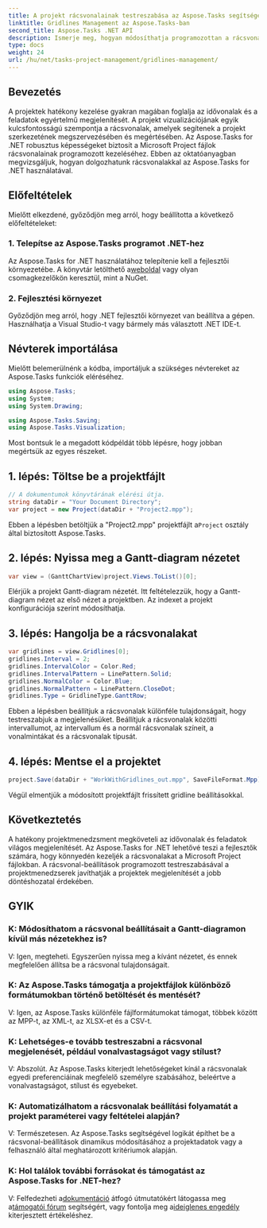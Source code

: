 ```yaml
---
title: A projekt rácsvonalainak testreszabása az Aspose.Tasks segítségével .NET-hez
linktitle: Gridlines Management az Aspose.Tasks-ban
second_title: Aspose.Tasks .NET API
description: Ismerje meg, hogyan módosíthatja programozottan a rácsvonal-beállításokat a Microsoft Project-fájlokban az Aspose.Tasks for .NET használatával, valamint a projektek vizualizálásával és kezelésének hatékonyságával.
type: docs
weight: 24
url: /hu/net/tasks-project-management/gridlines-management/
---
```

## Bevezetés
A projektek hatékony kezelése gyakran magában foglalja az idővonalak és a feladatok egyértelmű megjelenítését. A projekt vizualizációjának egyik kulcsfontosságú szempontja a rácsvonalak, amelyek segítenek a projekt szerkezetének megszervezésében és megértésében. Az Aspose.Tasks for .NET robusztus képességeket biztosít a Microsoft Project fájlok rácsvonalainak programozott kezeléséhez. Ebben az oktatóanyagban megvizsgáljuk, hogyan dolgozhatunk rácsvonalakkal az Aspose.Tasks for .NET használatával.
## Előfeltételek
Mielőtt elkezdené, győződjön meg arról, hogy beállította a következő előfeltételeket:
### 1. Telepítse az Aspose.Tasks programot .NET-hez
Az Aspose.Tasks for .NET használatához telepítenie kell a fejlesztői környezetébe. A könyvtár letölthető a[weboldal](https://releases.aspose.com/tasks/net/) vagy olyan csomagkezelőkön keresztül, mint a NuGet.
### 2. Fejlesztési környezet
Győződjön meg arról, hogy .NET fejlesztői környezet van beállítva a gépen. Használhatja a Visual Studio-t vagy bármely más választott .NET IDE-t.
## Névterek importálása
Mielőtt belemerülnénk a kódba, importáljuk a szükséges névtereket az Aspose.Tasks funkciók eléréséhez.

```csharp
using Aspose.Tasks;
using System;
using System.Drawing;

using Aspose.Tasks.Saving;
using Aspose.Tasks.Visualization;
```

Most bontsuk le a megadott kódpéldát több lépésre, hogy jobban megértsük az egyes részeket.
## 1. lépés: Töltse be a projektfájlt
```csharp
// A dokumentumok könyvtárának elérési útja.
string dataDir = "Your Document Directory";
var project = new Project(dataDir + "Project2.mpp");
```
 Ebben a lépésben betöltjük a "Project2.mpp" projektfájlt a`Project` osztály által biztosított Aspose.Tasks.
## 2. lépés: Nyissa meg a Gantt-diagram nézetet
```csharp
var view = (GanttChartView)project.Views.ToList()[0];
```
Elérjük a projekt Gantt-diagram nézetét. Itt feltételezzük, hogy a Gantt-diagram nézet az első nézet a projektben. Az indexet a projekt konfigurációja szerint módosíthatja.
## 3. lépés: Hangolja be a rácsvonalakat
```csharp
var gridlines = view.Gridlines[0];
gridlines.Interval = 2;
gridlines.IntervalColor = Color.Red;
gridlines.IntervalPattern = LinePattern.Solid;
gridlines.NormalColor = Color.Blue;
gridlines.NormalPattern = LinePattern.CloseDot;
gridlines.Type = GridlineType.GanttRow;
```
Ebben a lépésben beállítjuk a rácsvonalak különféle tulajdonságait, hogy testreszabjuk a megjelenésüket. Beállítjuk a rácsvonalak közötti intervallumot, az intervallum és a normál rácsvonalak színeit, a vonalmintákat és a rácsvonalak típusát.
## 4. lépés: Mentse el a projektet
```csharp
project.Save(dataDir + "WorkWithGridlines_out.mpp", SaveFileFormat.Mpp);
```
Végül elmentjük a módosított projektfájlt frissített gridline beállításokkal.
## Következtetés
A hatékony projektmenedzsment megköveteli az idővonalak és feladatok világos megjelenítését. Az Aspose.Tasks for .NET lehetővé teszi a fejlesztők számára, hogy könnyedén kezeljék a rácsvonalakat a Microsoft Project fájlokban. A rácsvonal-beállítások programozott testreszabásával a projektmenedzserek javíthatják a projektek megjelenítését a jobb döntéshozatal érdekében.
## GYIK
### K: Módosíthatom a rácsvonal beállításait a Gantt-diagramon kívül más nézetekhez is?
V: Igen, megteheti. Egyszerűen nyissa meg a kívánt nézetet, és ennek megfelelően állítsa be a rácsvonal tulajdonságait.
### K: Az Aspose.Tasks támogatja a projektfájlok különböző formátumokban történő betöltését és mentését?
V: Igen, az Aspose.Tasks különféle fájlformátumokat támogat, többek között az MPP-t, az XML-t, az XLSX-et és a CSV-t.
### K: Lehetséges-e tovább testreszabni a rácsvonal megjelenését, például vonalvastagságot vagy stílust?
V: Abszolút. Az Aspose.Tasks kiterjedt lehetőségeket kínál a rácsvonalak egyedi preferenciáinak megfelelő személyre szabásához, beleértve a vonalvastagságot, stílust és egyebeket.
### K: Automatizálhatom a rácsvonalak beállítási folyamatát a projekt paraméterei vagy feltételei alapján?
V: Természetesen. Az Aspose.Tasks segítségével logikát építhet be a rácsvonal-beállítások dinamikus módosításához a projektadatok vagy a felhasználó által meghatározott kritériumok alapján.
### K: Hol találok további forrásokat és támogatást az Aspose.Tasks for .NET-hez?
 V: Felfedezheti a[dokumentáció](https://reference.aspose.com/tasks/net/) átfogó útmutatókért látogassa meg a[támogatói fórum](https://forum.aspose.com/c/tasks/15) segítségért, vagy fontolja meg a[ideiglenes engedély](https://purchase.aspose.com/temporary-license/) kiterjesztett értékeléshez.